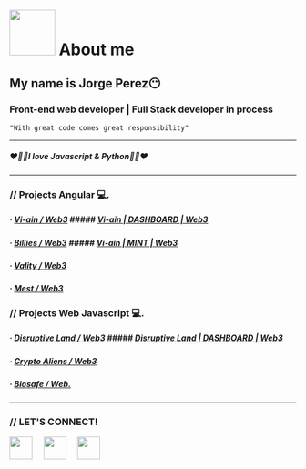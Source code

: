 # <img width="80" src="https://media.giphy.com/media/VDXnwZ3OLqobnjqIQk/giphy.gif"></img> About me 
## My name is Jorge Perez😶
### Front-end web developer | Full Stack developer in process
<code>"With great code comes great responsibility"</code>

---

##### ❤️💜💛I love Javascript & Python💛💜❤️

---

### // Projects Angular 💻. 

##### · [Vi-ain / Web3]("https://vi-ain.com/") ##### [Vi-ain | DASHBOARD | Web3]("https://vi-ain.com/dashboard")
##### · [Billies / Web3]("https://billieswknd.io/") ##### [Vi-ain | MINT | Web3]("https://vi-ain.com/dashboard")
##### · [Vality / Web3]("https://valityweb2022.web.app/")
##### · [Mest / Web3]("https://mest.live/pages/home")



### // Projects Web Javascript 💻. 
##### · [Disruptive Land / Web3]("https://disruptiveland.io/") ##### [Disruptive Land | DASHBOARD | Web3]("https://disruptiveland.io/backoffice/dashboard")
##### · [Crypto Aliens / Web3]("https://cryptoalienclub.io/")
##### · [Biosafe / Web.](#)

---

### // LET'S CONNECT!

[<img src="https://www.vectorlogo.zone/logos/facebook/facebook-icon.svg" width="40"></img>](https://www.facebook.com/JorgeDev987/) &nbsp; &nbsp;
[<img src="https://www.vectorlogo.zone/logos/instagram/instagram-icon.svg" width="40"></img>](#) &nbsp; &nbsp;
[<img src="https://www.vectorlogo.zone/logos/linkedin/linkedin-icon.svg" width="40"></img>](https://www.linkedin.com/in/jorge-luis-perez-12b1b9231/) &nbsp; &nbsp;
